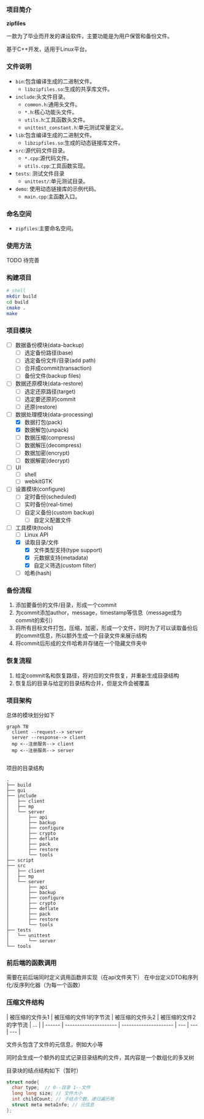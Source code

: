 ### 项目简介

**zipfiles**

一款为了毕业而开发的课设软件，主要功能是为用户保管和备份文件。

基于C++开发，适用于Linux平台。

### 文件说明

- `bin`:包含编译生成的二进制文件。
  - `libzipfiles.so`:生成的共享库文件。
- `include`:头文件目录。
  - `common.h`:通用头文件。
  - `*.h`:核心功能头文件。
  - `utils.h`:工具函数头文件。
  - `unittest_constant.h`:单元测试常量定义。
- `lib`:包含编译生成的二进制文件。
  - `libzipfiles.so`:生成的动态链接库文件。
- `src`:源代码文件目录。
  - `*.cpp`:源代码文件。
  - `utils.cpp`:工具函数实现。
- `tests`: 测试文件目录
  - `unittest/`:单元测试目录。
- `demo`: 使用动态链接库的示例代码。
  - `main.cpp`:主函数入口。

### 命名空间

- `zipfiles`:主要命名空间。

### 使用方法

TODO 待完善


### 构建项目


```sh
# shell
mkdir build
cd build
cmake .
make
```

### 项目模块

- [ ] 数据备份模块(data-backup)
  - [ ] 选定备份路径(base)
  - [ ] 选定备份文件/目录(add path)
  - [ ] 合并成commit(transaction)
  - [ ] 备份文件(backup files)
- [ ] 数据还原模块(data-restore)
  - [ ] 选定还原路径(target)
  - [ ] 选定要还原的commit
  - [ ] 还原(restore)
- [ ] 数据处理模块(data-processing)
  - [x] 数据打包(pack)
  - [x] 数据解包(unpack)
  - [ ] 数据压缩(compress)
  - [ ] 数据解压(decompress)
  - [ ] 数据加密(encrypt)
  - [ ] 数据解密(decrypt)
- [ ] UI
  - [ ] shell
  - [ ] webkitGTK
- [ ] 设置模块(configure)
  - [ ] 定时备份(scheduled)
  - [ ] 实时备份(real-time)
  - [ ] 自定义备份(custom backup)
    - [ ] 自定义配置文件
- [ ] 工具模块(tools)
  - [ ] Linux API
  - [x] 读取目录/文件
    - [x] 文件类型支持(type support)
    - [x] 元数据支持(metadata)
    - [x] 自定义筛选(custom filter)
  - [ ] 哈希(hash)

### 备份流程

1. 添加要备份的文件/目录，形成一个commit
2. 为commit添加author，message，timestamp等信息（message成为commit的索引）
3. 将所有目标文件打包，压缩，加密，形成一个文件，同时为了可以读取备份后的commit信息，所以额外生成一个目录文件来展示结构
4. 将commit后形成的文件哈希并存储在一个隐藏文件夹中

### 恢复流程

1. 给定commit名和恢复路径，将对应的文件恢复，并重新生成目录结构
2. 恢复后的目录与给定的目录结构合并，但是文件会被覆盖

### 项目架构

总体的模块划分如下
```mermaid
graph TB
  client --request--> server
  server --response--> client
  mp <--注册服务--> client
  mp <--注册服务--> server
  
```

项目的目录结构
```
.
├── build
├── gui
├── include
│   ├── client
│   ├── mp
│   └── server
│       ├── api
│       ├── backup
│       ├── configure
│       ├── crypto
│       ├── deflate
│       ├── pack
│       ├── restore
│       └── tools
├── script
├── src
│   ├── client
│   ├── mp
│   └── server
│       ├── api
│       ├── backup
│       ├── configure
│       ├── crypto
│       ├── deflate
│       ├── pack
│       ├── restore
│       └── tools
├── tests
│   └── unittest
│       └── server
└── tools
```

### 前后端的函数调用

需要在前后端同时定义调用函数并实现（在api文件夹下）
在中台定义DTO和序列化/反序列化器（为每一个函数）

### 压缩文件结构

| 被压缩的文件头1 | 被压缩的文件1的字节流 | 被压缩的文件头2 | 被压缩的文件2的字节流   | …   |
| ------ | --------------------- | --------------------- | --- | --- | --- |

文件头包含了文件的元信息，例如大小等

同时会生成一个额外的显式记录目录结构的文件，其内容是一个数组化的多叉树

目录块的结点结构如下（暂时）
```c
struct node{
  char type;  // 0--目录 1--文件
  long long size; // 文件大小
  int childCount; // 子结点个数，递归遍历用
  struct meta metaInfo; // 元信息
};
```